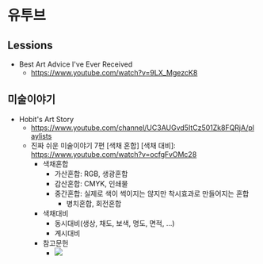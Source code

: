 # 유투브

## Lessions
* Best Art Advice I've Ever Received
  - https://www.youtube.com/watch?v=9LX_MgezcK8

## 미술이야기
* Hobit's Art Story
  - https://www.youtube.com/channel/UC3AUGvd5ItCz501Zk8FQRjA/playlists
  - 진짜 쉬운 미술이야기 7편 [색채 혼합] [색채 대비]: https://www.youtube.com/watch?v=ocfgFvOMc28
    - 색채혼합
      - 가산혼합: RGB, 생광혼합
      - 감산혼합: CMYK, 인쇄물
      - 중간혼합: 실제로 색이 썩이지는 않지만 착시효과로 만들어지는 혼합 
        - 병치혼합, 회전혼합
    - 색채대비
      - 동시대비(생상, 채도, 보색, 명도, 면적,  ...)
      - 계시대비
    - 참고문헌
      - <img src="https://user-images.githubusercontent.com/54765256/98746600-25075b00-23f9-11eb-8a9e-985edbe67866.png">
    
